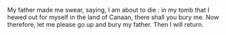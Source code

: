 My father made me swear, saying, I am about to die : in my tomb that I hewed out for myself in the land of Canaan, there shall you bury me. Now therefore, let me please go up and bury my father. Then I will return.
